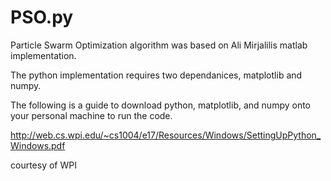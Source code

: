 # PSO.py

Particle Swarm Optimization algorithm was based on Ali Mirjalilis matlab implementation.

The python implementation requires two dependanices, matplotlib and numpy.

The following is a guide to download python, matplotlib, and numpy onto your personal machine to run the code.

http://web.cs.wpi.edu/~cs1004/e17/Resources/Windows/SettingUpPython_Windows.pdf

courtesy of WPI
